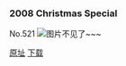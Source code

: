 ### 2008 Christmas Special
No.521
![图片不见了~~~](https://imgs.xkcd.com/comics/2008_christmas_special.png)

[原址](https://xkcd.com//521) [下载](https://imgs.xkcd.com/comics/2008_christmas_special.png)

